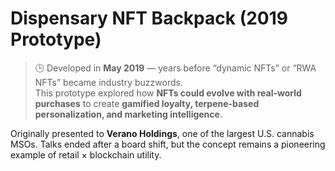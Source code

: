# Dispensary NFT Backpack (2019 Prototype)

> 🕒 Developed in **May 2019** — years before “dynamic NFTs” or “RWA NFTs” became industry buzzwords.  
> This prototype explored how **NFTs could evolve with real-world purchases** to create **gamified loyalty, terpene-based personalization, and marketing intelligence**.

Originally presented to **Verano Holdings**, one of the largest U.S. cannabis MSOs. Talks ended after a board shift, but the concept remains a pioneering example of retail × blockchain utility.

